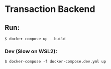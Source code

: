 # Transaction Backend

## Run:
```
$ docker-compose up --build
```
### Dev (Slow on WSL2):
```
$ docker-compose -f docker-compose.dev.yml up
```